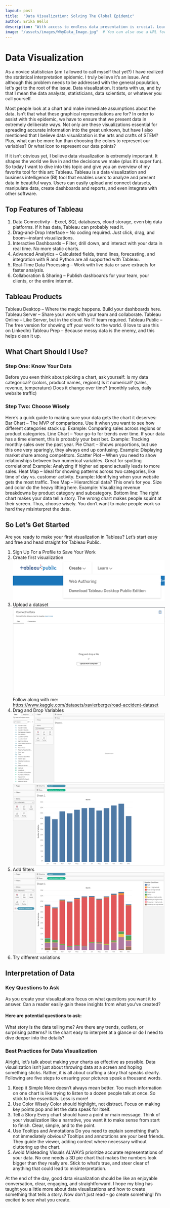```yaml
---
layout: post
title:  "Data Visualization: Solving The Global Epidemic"
author: Erika Wells
description: "With access to endless data presentation is crucial. Learn the importance of data visualizations and how to get started with Tableau."
image: "/assets/images/WhyData_Image.jpg"  # You can also use a URL for the image
---
```


# Data Visualization
As a novice statistician (am I allowed to call myself that yet?) I have realized the statistical interpretation epidemic. I truly believe it’s an issue. And although this problem needs to be addressed with the general population, let's get to the root of the issue. Data visualization. It starts with us, and by that I mean the data analysts, statisticians, data scientists, or whatever you call yourself.

Most people look at a chart and make immediate assumptions about the data. Isn’t that what these graphical representations are for? In order to assist with this epidemic, we have to ensure that we present data in extremely deliberate ways. Not only are these visualizations essential for spreading accurate information into the great unknown, but have I also mentioned that I believe data visualization is the arts and crafts of STEM? Plus, what can be more fun than choosing the colors to represent our variables? Or what icon to represent our data points? 
 
If it isn’t obvious yet, I believe data visualization is extremely important. It shapes the world we live in and the decisions we make (plus it’s super fun). So today I want to dive into this topic and give you an overview of my favorite tool for this art: Tableau. 
Tableau is a data visualization and business intelligence (BI) tool that enables users to analyze and present data in beautiful ways. Users can easily upload and connect datasets, manipulate data, create dashboards and reports, and even integrate with other software. 

## Top Features of Tableau
1. Data Connectivity – Excel, SQL databases, cloud storage, even big data platforms. If it has data, Tableau can probably read it.
2. Drag-and-Drop Interface – No coding required. Just click, drag, and boom—instant visualizations.
3. Interactive Dashboards – Filter, drill down, and interact with your data in real time. No more static charts.
4. Advanced Analytics – Calculated fields, trend lines, forecasting, and integration with R and Python are all supported with Tableau.
5. Real-Time Data Processing – Work with live data or save extracts for faster analysis.
6. Collaboration & Sharing – Publish dashboards for your team, your clients, or the entire internet.

## Tableau Products
Tableau Desktop – Where the magic happens. Build your dashboards here.
Tableau Server – Share your work with your team and collaborate.
Tableau Online – Like Server, but in the cloud. No IT team required.
Tableau Public – The free version for showing off your work to the world. (I love to use this on LinkedIn)
Tableau Prep – Because messy data is the enemy, and this helps clean it up.

## What Chart Should I Use?
### Step One: Know Your Data
Before you even think about picking a chart, ask yourself:
Is my data categorical? (colors, product names, regions)
Is it numerical? (sales, revenue, temperature)
Does it change over time? (monthly sales, daily website traffic)

### Step Two: Choose Wisely
Here’s a quick guide to making sure your data gets the chart it deserves:
Bar Chart – The MVP of comparisons. Use it when you want to see how different categories stack up.
Example: Comparing sales across regions or product categories.
Line Chart – Your go-to for trends over time. If your data has a time element, this is probably your best bet.
Example: Tracking monthly sales over the past year.
Pie Chart – Shows proportions, but use this one very sparingly, they always end up confusing.
Example: Displaying market share among competitors.
Scatter Plot – When you need to show relationships between two numerical variables. Great for spotting correlations!
Example: Analyzing if higher ad spend actually leads to more sales.
Heat Map – Ideal for showing patterns across two categories, like time of day vs. customer activity.
Example: Identifying when your website gets the most traffic.
Tree Map – Hierarchical data? This one’s for you. Size and color do the heavy lifting here.
Example: Visualizing revenue breakdowns by product category and subcategory.
Bottom line: The right chart makes your data tell a story. The wrong chart makes people squint at their screen. Thus, choose wisely. You don’t want to make people work so hard they misinterpret the data.

## So Let’s Get Started
Are you ready to make your first visualization in Tableau? Let’s start easy and free and head straight for Tableau Public. 
1. Sign Up For a Profile to Save Your Work 
2. Create first visualization
   ![Tableau Image](assets/images/Create_Viz.jpg)
3. Upload a dataset
   ![Tableau Image](assets/images/Connect_Data.jpg)
   Follow along with me: https://www.kaggle.com/datasets/xavierberge/road-accident-dataset
4. Drag and Drop Variables
   ![Variables Image](assets/images/Variables_Tab.jpg)
   ![Histogram Image](assets/images/Histogram.jpg)
5. Add filters
    ![Filtered Image](assets/images/Filters.jpg)
6. Try different variations

## Interpretation of Data
### Key Questions to Ask
As you create your visualizations focus on what questions you want it to answer. Can a reader easily gain these insights from what you’ve created? 
#### Here are potential questions to ask:
What story is the data telling me?
Are there any trends, outliers, or surprising patterns?
Is the chart easy to interpret at a glance or do I need to dive deeper into the details?

### Best Practices for Data Visualization
Alright, let’s talk about making your charts as effective as possible. Data visualization isn’t just about throwing data at a screen and hoping something sticks. Rather, it is all about crafting a story that speaks clearly. Following are five steps to ensuring your pictures speak a thousand words.
1. Keep it Simple
More doesn’t always mean better. Too much information on one chart is like trying to listen to a dozen people talk at once. So stick to the essentials. Less is more!
2. Use Color Wisely
Color should highlight, not distract. Focus on making key points pop and let the data speak for itself.
3. Tell a Story
Every chart should have a point or main message. Think of your visualization like a narrative, you want it to make sense from start to finish. Clear, simple, and to the point.
4. Use Tooltips and Annotations
Do you need to explain something that’s not immediately obvious? Tooltips and annotations are your best friends. They guide the viewer, adding context where necessary without cluttering up the chart.
5. Avoid Misleading Visuals
ALWAYS prioritize accurate representations of your data. No one needs a 3D pie chart that makes the numbers look bigger than they really are. Stick to what’s true, and steer clear of anything that could lead to misinterpretation.

At the end of the day, good data visualization should be like an enjoyable conversation, clear, engaging, and straightforward. 
I hope my blog has taught you a little more about data visualizations and how to create something that tells a story. Now don’t just read - go create something! I’m excited to see what you create. 



